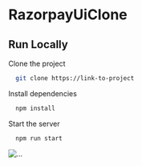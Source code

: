 # RazorpayUiClone

## Run Locally

Clone the project

```bash
  git clone https://link-to-project
```

Install dependencies

```bash
  npm install
```

Start the server

```bash
  npm run start
```

<img src="https://drive.google.com/uc?export=view&id=1PnoBCKqkUBVSE-mdTRWWFTlypOZHJgdb" alt="..."></img>

